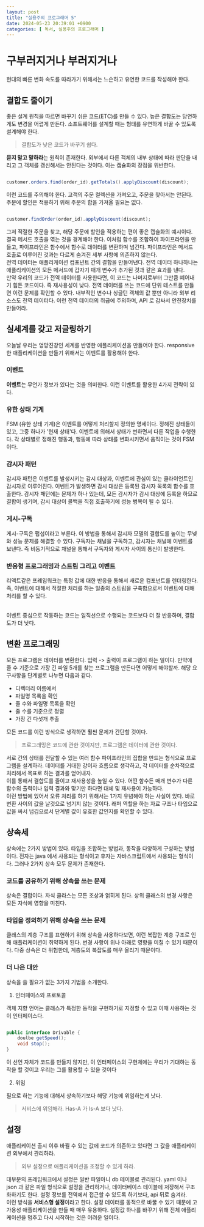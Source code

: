 ```yaml
---
layout: post
title: "실용주의 프로그래머 5"
date: 2024-05-23 20:39:01 +0900
categories: [ 독서, 실용주의 프로그래머 ]
---
```


# 구부러지거나 부러지거나

현대의 빠른 변화 속도를 따라가기 위해서는 느슨하고 유연한 코드를 작성해야 한다.

## 결합도 줄이기

좋은 설계 원칙을 따르면 바꾸기 쉬운 코드(ETC)를 만들 수 있다. 높은 결합도는 당연하게도 변경을 어렵게 만든다. 소프트웨어를 설계할 때는 형태를 유연하게 바꿀 수 있도록
설계해야 한다.

> 결합도가 낮은 코드가 바꾸기 쉽다.

**묻지 말고 말하라**는 원칙이 존재한다. 외부에서 다른 객체의 내부 상태에 따라 판단을 내리고 그 객체를 갱신해서는 안된다는 것이다. 이는 캡슐화의 장점을 위반한다.

```java

customer.orders.find(order_id).getTotals().applyDiscount(discount);

```

이런 코드를 주의해야 한다. 고객의 주문 컬렉션을 가져오고, 주문을 찾아서는 안된다. 주문에 할인은 적용하기 위해 주문의 합을 가져올 필요는 없다.

```java

customer.findOrder(order_id).applyDiscount(discount);

```

그저 적절한 주문을 찾고, 해당 주문에 할인을 적용하는 편이 좋은 캡슐화의 예시이다. 결국 메서드 호출을 엮는 것을 경계해야 한다. 이처럼 함수를 조합하여 파이프라인을 만들고,
파이프라인은 함수에서 함수로 데이터를 변환하며 넘긴다. 파이프라인은 메서드 호출로 이루어진 것과는 다르게 숨겨진 세부 사항에 의존하지 않는다.
<br><span>
전역 데이터는 애플리케이션 컴포넌트 간의 결합을 만들어낸다. 전역 데이터 하나하나는 애플리케이션의 모든 메서드에 갑자기 매개 변수가 추가된 것과 같은 효과를 낸다.
<br><span>
만약 우리의 코드가 전역 데이터를 사용한다면, 이 코드는 나머지로부터 그만큼 뗴어내기 힘든 코드이다. 즉 재사용성이 낮다. 전역 데이터를 쓰는 코드에 단위 테스트를 만들면 이런
문제를 확인할 수 있다. 내부적인 변수나 싱글턴 객체의 값 뿐만 아니라 외부 리소스도 전역 데이터다. 이런 전역 데이터의 취급에 주의하며, API 로 감싸서 안전장치를 만들어라.

## 실세계를 갖고 저글링하기

오늘날 우리는 엉망진창인 세계를 반영한 애플리케이션을 만들어야 한다. responsive 한 애플리케이션을 만들기 위해서는 이벤트를 활용해야 한다.

### 이벤트

**이벤트**는 무언가 정보가 있다는 것을 의미한다. 이런 이벤트를 활용한 4가지 전략이 있다.

### 유한 상태 기계

FSM (유한 상태 기계)은 이벤트를 어떻게 처리할지 정의한 명세이다. 정해진 상태들이 있고, 그중 하나가 '현재 상태'다. 이벤트에 의해서 상태가 변하면서 다른 작업을 수행한다.
각 상태별로 정해진 행동과, 행동에 따라 상태를 변화시키면서 움직이는 것이 FSM 이다.

### 감시자 패턴

감시자 패턴은 이벤트를 발생시키는 감시 대상과, 이벤트에 관심이 있는 클라이언트인 감시자로 이루어진다. 이벤트가 발생하면 감시 대상은 등록된 감시자 목록의 함수를 호출한다. 감시자
패턴에는 문제가 하나 있는데, 모든 감시자가 감시 대상에 등록을 하므로 결합이 생기며, 감시 대상이 콜백을 직접 호출하기에 성능 병목이 될 수 있다.

### 게시-구독

게시-구독은 펍섭이라고 부른다. 이 방법을 통해서 감시자 모델의 결합도를 높이는 무넺와 성능 문제를 해결할 수 있다. 구독자는 채널을 구독하고, 감시자는 채널에 이벤트를 보낸다.
즉 비동기적으로 채널을 통해서 구독자와 게시자 사이의 통신이 발생한다.

### 반응형 프로그래밍과 스트림 그리고 이벤트

리액트같은 프레임워크는 특정 값에 대한 반응을 통해서 새로운 컴포넌트를 렌더링한다. 즉, 이벤트에 대해서 적절한 처리를 하는 일종의 스트림을 구축함으로서 이벤트에 대해 처리를 할
수 있다.

<br><span>
이벤트 중심으로 작동하는 코드는 일직선으로 수행되는 코드보다 더 잘 반응하며, 결합도가 더 낮다.

## 변환 프로그래밍

모든 프로그램은 데이터를 변환한다. 입력 -> 출력이 프로그램이 하는 일이다. 만약에 줄 수 기준으로 가장 긴 파일 5개를 찾는 프로그램을 만든다면 어떻게 해야할까. 해당
요구사항을 단계별로 나누면 다음과 같다.

- 디렉터리 이름에서
- 파일명 목록을 확인
- 줄 수와 파일명 목록을 확인
- 줄 수를 기준으로 정렬
- 가장 긴 다섯개 추출

모든 코드를 이런 방식으로 생각하면 훨씬 문제가 간단할 것이다.

> 프로그래밍은 코드에 관한 것이지만, 프로그램은 데이터에 관한 것이다.

서로 간의 상태를 전달할 수 있는 여러 함수 파이프라인의 집합을 만드는 형식으로 프로그램을 설계하라. 데이터를 거대한 강이자 흐름으로 생각하고, 각 데이터를 순차적으로 처리해서
목표로 하는 결과를 얻어내자.
<br><span>
이를 통해서 결합도를 줄이고 재사용성을 높일 수 있다. 어떤 함수든 매개 변수가 다른 함수의 출력이나 입력 결과와 맞기만 하다면 대체 및 재사용이 가능하다.
<br><span>
이런 방법에 있어서 오류 처리를 하기 위해서는 1가지 유념해야 하는 사실이 있다. 바로 변환 사이의 값을 날것으로 넘기지 않는 것이다. 래퍼 역할을 하는 자료 구조나 타입으로 값을
싸서 넘김으로서 단계별 값이 유효한 값인지를 확인할 수 있다.

## 상속세

상속에는 2가지 방법이 있다. 타입을 조합하는 방법과, 동작을 다양하게 구성하는 방법이다. 전자는 java 에서 사용되는 형식이고 후자는 자바스크립트에서 사용되는 형식이다. 그러나
2가지 상속 모두 문제가 존재한다.

### 코드를 공유하기 위해 상속을 쓰는 문제

상속은 결합이다. 자식 클라스는 모든 조상과 얽히게 된다. 상위 클래스의 변경 사항은 모든 자식에 영향을 미친다.

### 타입을 정의하기 위해 상속을 쓰는 문제

클래스의 계층 구조를 표현하기 위해 상속을 사용하다보면, 이런 복잡한 계층 구조로 인해 애플리케이션이 취약하게 된다. 변경 사항이 위나 아래로 영향을 미칠 수 있기 때문이다. 다중 상속은 더 위험한데, 계층도의 복잡도를 매우 올리기 때문이다.

### 더 나은 대안

상속을 쓸 필요가 없는 3가지 기법을 소개한다.

1. 인터페이스와 프로토콜

객체 지향 언어는 클래스가 특정한 동작을 구현하기로 지정할 수 있고 이때 사용하는 것이 인터페이스다.

```java

public interface Drivable {
    doulbe getSpeed();
    void stop();
}

```

이 선언 자체가 코드를 만들지 않지만, 이 인터페이스의 구현체에는 우리가 기대하는 동작을 할 것이고 우리는 그를 활용할 수 있을 것이다

2. 위임

필요로 하는 기능에 대해서 상속하기보다 해당 기능에 위임하는게 낫다.

> 서비스에 위임해라. Has-A 가 Is-A 보다 낫다.

## 설정

애플리케이션 출시 이후 바뀔 수 있는 값에 코드가 의존하고 있다면 그 값을 애플리케이션 외부에서 관리하라.

> 외부 설정으로 애플리케이션을 조정할 수 있게 하라.

대부분의 프레임워크에서 설정은 일반 파일아니 db 테이블로 관리된다. yaml 이나 json 과 같은 파일 형식으로 설정을 관리하거나, 데이터베이스 테이블에 저장해서 구조화하기도 한다. 설정 정보를 전역에서 접근할 수 있도록 하기보다, api 뒤로 숨겨라.
<br><span>
이런 방식을 **서비스형 설정**이라고 한다. 설정 데이터를 동적으로 바꿀 수 있기 때문에 고가용성 애플리케이션을 만들 때 매우 유용하다. 설정값 하나를 바꾸기 위해 전체 애플리케이션을 멈추고 다시 시작하는 것은 어려운 일이다.
